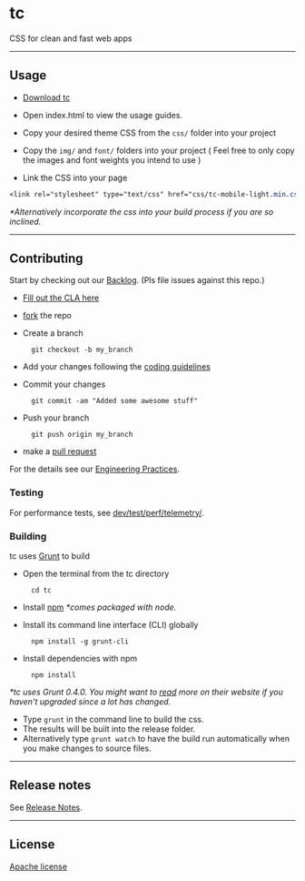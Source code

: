 # tc

CSS for clean and fast web apps

---

## Usage

* [Download tc](https://github.com/tc/tc/archive/0.7.5.zip)

* Open index.html to view the usage guides.
* Copy your desired theme CSS from the `css/` folder into your project
* Copy the `img/` and `font/` folders into your project ( Feel free to only
  copy the images and font weights you intend to use )
* Link the CSS into your page

```css
<link rel="stylesheet" type="text/css" href="css/tc-mobile-light.min.css">
```

_*Alternatively incorporate the css into your build process if you are so
inclined._

---

## Contributing

Start by checking out our [Backlog](http://huboard.com/tc/tc/backlog). (Pls file issues against this repo.)

* [Fill out the CLA here](http://tc.io/dev/tc-cla.html)
* [fork](https://help.github.com/articles/fork-a-repo) the repo
* Create a branch

        git checkout -b my_branch

* Add your changes following the [coding guidelines](https://github.com/tc/tc/wiki/Coding-Guidelines)
* Commit your changes

        git commit -am "Added some awesome stuff"

* Push your branch

        git push origin my_branch

* make a [pull request](https://help.github.com/articles/using-pull-requests)

For the details see our [Engineering Practices](https://github.com/tc/tc/wiki/Engineering-Practices).

### Testing

For performance tests, see [dev/test/perf/telemetry/](https://github.com/tc/tc/tree/master/dev/test/perf/telemetry).

### Building

tc uses [Grunt](http://gruntjs.com/) to build

* Open the terminal from the tc directory

        cd tc

* Install [npm](http://nodejs.org/download/)
_*comes packaged with node._
* Install its command line interface (CLI) globally

        npm install -g grunt-cli

* Install dependencies with npm

        npm install


_*tc uses Grunt 0.4.0. You might want to [read](http://gruntjs.com/getting-started) more on their website if you haven't upgraded since a lot has changed._

* Type `grunt` in the command line to build the css.
* The results will be built into the release folder.
* Alternatively type `grunt watch` to have the build run automatically when you make changes to
source files.

---

## Release notes
See [Release Notes](https://github.com/tc/tc/releases/).

---

## License

[Apache license](https://raw.github.com/tc/tc/master/LICENSE)


